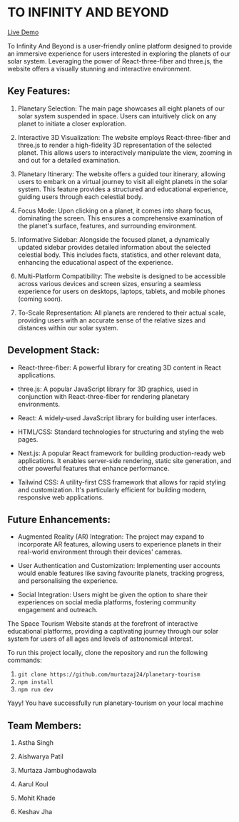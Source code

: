 # TO INFINITY AND BEYOND

[Live Demo](https://planetary-tourism.murtazaj.tech/)

To Infinity And Beyond is a user-friendly online platform designed to provide an immersive experience for users interested in exploring the planets of our solar system. Leveraging the power of React-three-fiber and three.js, the website offers a visually stunning and interactive environment.

## Key Features:

1. Planetary Selection: The main page showcases all eight planets of our solar system suspended in space. Users can intuitively click on any planet to initiate a closer exploration.

2. Interactive 3D Visualization: The website employs React-three-fiber and three.js to render a high-fidelity 3D representation of the selected planet. This allows users to interactively manipulate the view, zooming in and out for a detailed examination.

3. Planetary Itinerary: The website offers a guided tour itinerary, allowing users to embark on a virtual journey to visit all eight planets in the solar system. This feature provides a structured and educational experience, guiding users through each celestial body.

4. Focus Mode: Upon clicking on a planet, it comes into sharp focus, dominating the screen. This ensures a comprehensive examination of the planet's surface, features, and surrounding environment.

5. Informative Sidebar: Alongside the focused planet, a dynamically updated sidebar provides detailed information about the selected celestial body. This includes facts, statistics, and other relevant data, enhancing the educational aspect of the experience.

6. Multi-Platform Compatibility: The website is designed to be accessible across various devices and screen sizes, ensuring a seamless experience for users on desktops, laptops, tablets, and mobile phones (coming soon).

7. To-Scale Representation: All planets are rendered to their actual scale, providing users with an accurate sense of the relative sizes and distances within our solar system.

## Development Stack:

- React-three-fiber: A powerful library for creating 3D content in React applications.

- three.js: A popular JavaScript library for 3D graphics, used in conjunction with
  React-three-fiber for rendering planetary environments.

- React: A widely-used JavaScript library for building user interfaces.

- HTML/CSS: Standard technologies for structuring and styling the web pages.

- Next.js: A popular React framework for building production-ready web applications. It enables server-side rendering, static site generation, and other powerful features that enhance performance.

- Tailwind CSS: A utility-first CSS framework that allows for rapid styling and customization. It's particularly efficient for building modern, responsive web applications.

## Future Enhancements:

- Augmented Reality (AR) Integration: The project may expand to incorporate AR features, allowing users to experience planets in their real-world environment through their devices' cameras.

- User Authentication and Customization: Implementing user accounts would enable features like saving favourite planets, tracking progress, and personalising the experience.

- Social Integration: Users might be given the option to share their experiences on social media platforms, fostering community engagement and outreach.

The Space Tourism Website stands at the forefront of interactive educational platforms, providing a captivating journey through our solar system for users of all ages and levels of astronomical interest.

To run this project locally, clone the repository and run the following commands:

1. `git clone https://github.com/murtazaj24/planetary-tourism`
2. `npm install`
3. `npm run dev`

Yayy! You have successfully run planetary-tourism on your local machine

## Team Members:

1. Astha Singh

2. Aishwarya Patil

3. Murtaza Jambughodawala

4. Aarul Koul

5. Mohit Khade

6. Keshav Jha
